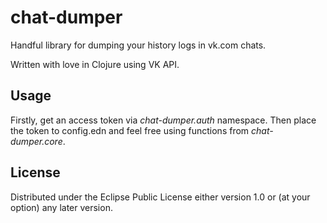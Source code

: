 # chat-dumper

Handful library for dumping your history logs in vk.com chats.

Written with love in Clojure using VK API.

## Usage

Firstly, get an access token via *chat-dumper.auth* namespace. Then place the token to config.edn and feel free using functions from *chat-dumper.core*.

## License

Distributed under the Eclipse Public License either version 1.0 or (at
your option) any later version.
